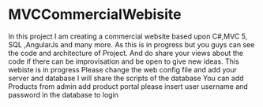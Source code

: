 # MVCCommercialWebisite
In this project I am creating  a commercial website based upon C#,MVC 5, SQL ,AngularJs and many more. As this is in progress but you guys can see the code and architecture of  Project. And do share your views about the code if there can be improvisation and be open to give new ideas.
This webiste is in progress
Please change the web config file and add your server and database
I will share the scripts of the database
You can add Products from admin add product portal
please insert user username and password in the database to login
